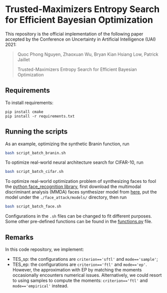 # Trusted-Maximizers Entropy Search for Efficient Bayesian Optimization

This repository is the official implementation of the following paper accepted by the Conference on Uncertainty in Artificial Intelligence (UAI) 2021:

> Quoc Phong Nguyen, Zhaoxuan Wu, Bryan Kian Hsiang Low, Patrick Jaillet
>
> Trusted-Maximizers Entropy Search for Efficient Bayesian Optimization

## Requirements

To install requirements:
```setup
pip install cmake
pip install -r requirements.txt
```

## Running the scripts
As an example, optimizing the synthetic Branin function, run
```bash
bash script_batch_branin.sh
```

To optimize real-world neural architecture search for CIFAR-10, run
```bash
bash script_batch_cifar.sh
```

To optimize real-world optimization problem of synthesizing faces to fool the [python face_recognition library](https://github.com/ageitgey/face_recognition), first download the multimodal discriminant analysis (MMDA) faces synthesizer model from [here](https://drive.google.com/file/d/1eOrXcWcU8YDxefTvJ2Nz2-u74IDbbS6y/view?usp=sharing), put the model under the `./face_attack/models/` directory, then run 
```bash
bash script_batch_face.sh
```

Configurations in the `.sh` files can be changed to fit different purposes. Some other pre-defined functions can be found in the [functions.py](functions.py) file.


## Remarks
In this code repository, we implement:

- TES_sp: the configurations are `criterion=='sftl'` and `mode=='sample'`;
- TES_ep: the configurations are `criterion=='ftl'` and `mode=='ep'`. However, the approximation with EP by matching the moments occasionally encounters numerical issues. Alternatively, we could resort to using samples to compute the moments: `criterion=='ftl'` and `mode=='empirical'` instead.